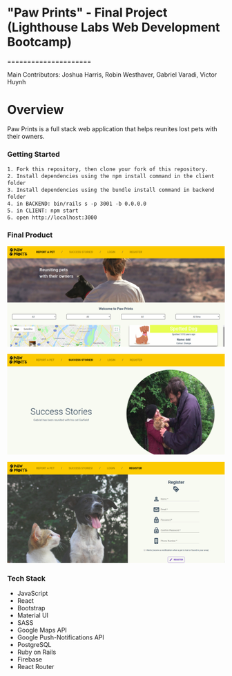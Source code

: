 # "Paw Prints" - Final Project (Lighthouse Labs Web Development Bootcamp)
=====================

Main Contributors: Joshua Harris, Robin Westhaver, Gabriel Varadi, Victor Huynh

# Overview

Paw Prints is a full stack web application that helps reunites lost pets with their owners.

### Getting Started

```
1. Fork this repository, then clone your fork of this repository.
2. Install dependencies using the npm install command in the client folder
3. Install dependencies using the bundle install command in backend folder
4. in BACKEND: bin/rails s -p 3001 -b 0.0.0.0
5. in CLIENT: npm start
6. open http://localhost:3000
```

### Final Product

!["Screenshot of pawprints messages"](https://github.com/victor-h-huynh/PawPrints/blob/master/PawPrintsLand.png?raw=true)

!["Screenshot of pawprints messages"](https://github.com/victor-h-huynh/PawPrints/blob/master/PawPrintsSuccess.png?raw=true)

!["Screenshot of pawprints messages"](https://github.com/victor-h-huynh/PawPrints/blob/master/PawPrintsRegister.png?raw=true)


### Tech Stack
* JavaScript
* React
* Bootstrap
* Material UI
* SASS
* Google Maps API
* Google Push-Notifications API
* PostgreSQL
* Ruby on Rails
* Firebase
* React Router